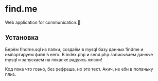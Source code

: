 # find.me
Web application for communication.🥵

## Установка

Берём findme.sql из папки, создаём в mysql базу данных findme и импортируем файл в него.
В index.php и send.php записываем данные mysql и запускаем на локалке радуясь жизни!

Код пока что говно, без рефреша, но это тест. Акич, не еби в попачьку плиз.
